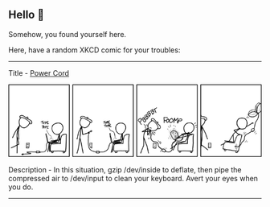## Hello 👀

Somehow, you found yourself here.

Here, have a random XKCD comic for your troubles:

-----------------------------------

Title - [Power Cord](https://xkcd.com/1395)

![Power Cord](./random_comic.png)

Description - In this situation, gzip /dev/inside to deflate, then pipe the compressed air to /dev/input to clean your keyboard. Avert your eyes when you do.

-----------------------------------